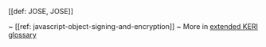 [[def: JOSE, JOSE]]

~ [[ref: javascript-object-signing-and-encryption]]
~ More in <a href="https://weboftrust.github.io/WOT-terms/docs/glossary/JOSE">extended KERI glossary</a>
